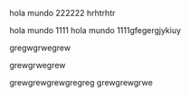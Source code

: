 hola mundo 222222
hrhtrhtr

hola mundo 1111
hola mundo 1111gfegergjykiuy

gregwgrwegrew

grewgrwegrew

grewgrewgrewgregreg
grewgrewgrwe


